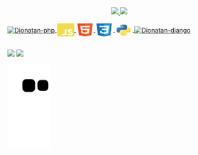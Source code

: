 <div align="center">
  <a href="https://github.com/Dionatann">
  <img height="180em" src="https://github-readme-stats.vercel.app/api?username=Dionatann&show_icons=true&theme=dark&include_all_commits=true&count_private=true"/>
  <img height="180em" src="https://github-readme-stats.vercel.app/api/top-langs/?username=Dionatann&layout=compact&langs_count=7&theme=dark"/>
</div>
<div style="display: inline_block"><br>
  
  <img align="center" alt="Dionatan-php" height="30" width="40" src="https://cdn.jsdelivr.net/gh/devicons/devicon/icons/php/php-plain.svg" />
  <img align="center" alt="Dionatan-Js" height="30" width="40" src="https://raw.githubusercontent.com/devicons/devicon/master/icons/javascript/javascript-plain.svg">
  <img align="center" alt="Dionatan-HTML" height="30" width="40" src="https://raw.githubusercontent.com/devicons/devicon/master/icons/html5/html5-original.svg">
  <img align="center" alt="Dionatan-CSS" height="30" width="40" src="https://raw.githubusercontent.com/devicons/devicon/master/icons/css3/css3-original.svg">
  <img align="center" alt="Dionatan-Python" height="30" width="40" src="https://raw.githubusercontent.com/devicons/devicon/master/icons/python/python-original.svg">
  <img align="center" alt="Dionatan-django" height="30" widht="40" src="https://icon-library.com/images/django-icon/django-icon-0.jpg">
</div>

  ##
  
  <div>   
  <a href = "https:"mailto:dionatanmaicon10@gmail.com"><img src="https://img.shields.io/badge/-Gmail-%23333?style=for-the-badge&logo=gmail&logoColor=white" target="_blank"></a>
  <a href="https://www.linkedin.com/in/dionatan-maicon-33a70619b/" target="_blank"><img src="https://img.shields.io/badge/-LinkedIn-%230077B5?style=for-the-badge&logo=linkedin&logoColor=white" target="_blank"></a> 
  </div>
  
  
   ![Snake animation](https://github.com/Dionatann/Dionatann/blob/output/github-contribution-grid-snake.svg)
